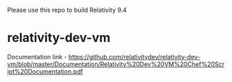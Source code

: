 Please use this repo to build Relativity 9.4
# relativity-dev-vm

Documentation link - https://github.com/relativitydev/relativity-dev-vm/blob/master/Documentation/Relativity%20Dev%20VM%20Chef%20Script%20Documentation.pdf


